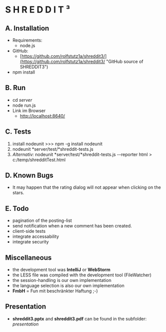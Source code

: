 # S H R E D D I T ³

## A. Installation

* Requirements:
    * node.js
* GitHub:
    * [https://github.com/rolfstutz1a/shreddit3/](https://github.com/rolfstutz1a/shreddit3/ "GitHub source of SHREDDIT3")
* npm install

## B. Run

* cd *server*
* node run.js
* Link im Browser
    * [http://localhost:8640/](http://localhost:8640/ "Enter this link after staring the server")

## C. Tests

1. install nodeunit >>> npm -g install nodeunit
2. nodeunit *server/test/*shreddit-tests.js
3. *Alternativ:*  nodeunit *server/test/*shreddit-tests.js --reporter html  > c:/temp/shredditTest.html


## D. Known Bugs

* It may happen that the rating dialog will not appear when clicking on the stars.

## E. Todo

* pagination of the posting-list
* send notification when a new comment has been created.
* client-side tests
* integrate accessability
* integrate security

## Miscellaneous

* the development tool was **IntelliJ** or **WebStorm**
* the LESS file was compiled with the development tool (FileWatcher)
* the session-handling is our own implementation
* the language selection is also our own implementation
* **FmbH** = Fun mit beschränkter Haftung ;-)

## Presentation

* **shreddit3.pptx** and **shreddit3.pdf** can be found in the subfolder: *presentation*

